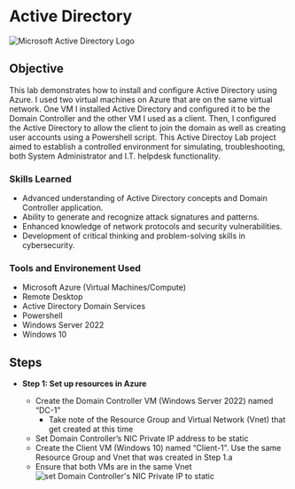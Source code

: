 # Active Directory
<img src="https://i.imgur.com/pU5A58S.png" alt="Microsoft Active Directory Logo"/>

## Objective


This lab demonstrates how to install and configure Active Directory using Azure. I used two virtual machines on Azure that are on the same virtual network. One VM I installed Active Directory and configured it to be the Domain Controller and the other VM I used as a client. Then, I configured the Active Directory to allow the client to join the domain as well as creating user accounts using a Powershell script. This Active Directoy Lab project aimed to establish a controlled environment for simulating, troubleshooting,  both System Administrator and I.T. helpdesk functionality.

### Skills Learned

- Advanced understanding of Active Directory concepts and Domain Controller application.
- Ability to generate and recognize attack signatures and patterns.
- Enhanced knowledge of network protocols and security vulnerabilities.
- Development of critical thinking and problem-solving skills in cybersecurity.

### Tools and Environement Used

- Microsoft Azure (Virtual Machines/Compute)
- Remote Desktop
- Active Directory Domain Services
- Powershell
- Windows Server 2022
- Windows 10

## Steps
* **Step 1: Set up resources in Azure**<p>
  - Create the Domain Controller VM (Windows Server 2022) named “DC-1”
      - Take note of the Resource Group and Virtual Network (Vnet) that get created at this time
  - Set Domain Controller’s NIC Private IP address to be static
  - Create the Client VM (Windows 10) named “Client-1”. Use the same Resource Group and Vnet that was created in Step 1.a
  - Ensure that both VMs are in the same Vnet
![set Domain Controller's NIC Private IP to static](https://github.com/TerrellSowell/Active-Directory/assets/161978506/c08b1a43-da8e-466a-a172-cf58eeb76af4)

